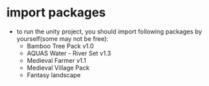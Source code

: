 # import packages

* to run the unity project, you should import following packages by yourself(some may not be free):
  * Bamboo Tree Pack v1.0
  * AQUAS Water - River Set v1.3
  * Medieval Farmer v1.1
  * Medieval Village Pack
  * Fantasy landscape
